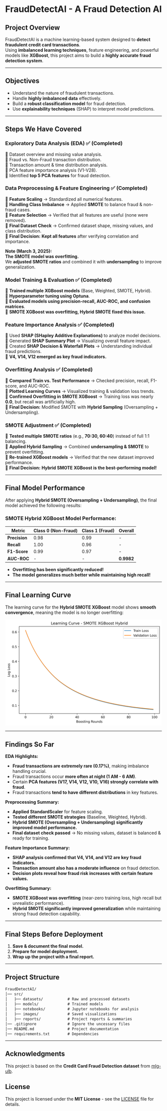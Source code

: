 # FraudDetectAI - A Fraud Detection AI  

## Project Overview  
FraudDetectAI is a machine learning-based system designed to **detect fraudulent credit card transactions**.  
Using **imbalanced learning techniques**, feature engineering, and powerful models like **XGBoost**, this project aims to build a **highly accurate fraud detection system**.  

---

## Objectives  
- Understand the nature of fraudulent transactions.  
- Handle **highly imbalanced data** effectively.  
- Build a **robust classification model** for fraud detection.  
- Use **explainability techniques** (SHAP) to interpret model predictions.  

---

## Steps We Have Covered  

### **Exploratory Data Analysis (EDA) ✅ (Completed)**  
🔹 Dataset overview and missing value analysis.  
🔹 Fraud vs. Non-Fraud transaction distribution.  
🔹 Transaction amount & time distribution analysis.  
🔹 PCA feature importance analysis (V1-V28).  
🔹 Identified **top 5 PCA features** for fraud detection.  

### **Data Preprocessing & Feature Engineering ✅ (Completed)**  
🔹 **Feature Scaling** → Standardized all numerical features.  
🔹 **Handling Class Imbalance** → Applied **SMOTE** to balance fraud & non-fraud cases.  
🔹 **Feature Selection** → Verified that all features are useful (none were removed).  
🔹 **Final Dataset Check** → Confirmed dataset shape, missing values, and class distribution.  
🔹 **Final Decision:** **Kept all features** after verifying correlation and importance.  

**Note (March 3, 2025):**  
**The SMOTE model was overfitting.**  
We **adjusted SMOTE ratios** and combined it with **undersampling** to improve generalization.

### **Model Training & Evaluation ✅ (Completed)**  
🔹 **Trained multiple XGBoost models** (Base, Weighted, SMOTE, Hybrid).  
🔹 **Hyperparameter tuning using Optuna**.  
🔹 **Evaluated models using precision-recall, AUC-ROC, and confusion matrices**.  
🔹 **SMOTE XGBoost was overfitting, Hybrid SMOTE fixed this issue.**  

### **Feature Importance Analysis ✅ (Completed)**  
🔹 Used **SHAP (SHapley Additive Explanations)** to analyze model decisions.  
🔹 Generated **SHAP Summary Plot** → Visualizing overall feature impact.  
🔹 Created **SHAP Decision & Waterfall Plots** → Understanding individual fraud predictions.  
🔹 **V4, V14, V12 emerged as key fraud indicators.**  

### **Overfitting Analysis ✅ (Completed)**  
🔹 **Compared Train vs. Test Performance** → Checked precision, recall, F1-score, and AUC-ROC.  
🔹 **Plotted Learning Curves** → Visualized training & validation loss trends.  
🔹 **Confirmed Overfitting in SMOTE XGBoost** → Training loss was nearly **0.0**, but recall was artificially high.  
🔹 **Final Decision:** Modified SMOTE with **Hybrid Sampling** (Oversampling + Undersampling).  

### **SMOTE Adjustment ✅ (Completed)**  
🔹 **Tested multiple SMOTE ratios** (e.g., **70:30, 60:40**) instead of full 1:1 balancing.  
🔹 **Applied Hybrid Sampling** → Combined **undersampling & SMOTE** to prevent overfitting.  
🔹 **Re-trained XGBoost models** → Verified that the new dataset improved performance.  
🔹 **Final Decision:** **Hybrid SMOTE XGBoost is the best-performing model!**  

---

## **Final Model Performance**  
After applying **Hybrid SMOTE (Oversampling + Undersampling)**, the final model achieved the following results:

### **SMOTE Hybrid XGBoost Model Performance:**
| Metric        | Class 0 (Non-Fraud) | Class 1 (Fraud) | Overall    |
|---------------|---------------------|-----------------|------------|
| **Precision** | 0.98                | 0.99            | -          |
| **Recall**    | 1.00                | 0.96            | -          |
| **F1-Score**  | 0.99                | 0.97            | -          |
| **AUC-ROC**   | -                   | -               | **0.9982** |

- **Overfitting has been significantly reduced!**  
- **The model generalizes much better while maintaining high recall!**  

---

## **Final Learning Curve**
The learning curve for the **Hybrid SMOTE XGBoost** model shows **smooth convergence**, meaning the model is no longer overfitting:

![Learning Curve - Hybrid SMOTE](./src/images/learning_curve_smote_xgboost_hybrid.png)

---

## Findings So Far  

**EDA Highlights:**  
- **Fraud transactions are extremely rare (0.17%)**, making imbalance handling crucial.  
- Fraud transactions occur **more often at night (1 AM - 6 AM)**.  
- Certain **PCA features (V17, V14, V12, V10, V16) strongly correlate with fraud**.  
- Fraud transactions **tend to have different distributions** in key features.  

**Preprocessing Summary:**  
- **Applied StandardScaler** for feature scaling.  
- **Tested different SMOTE strategies** (Baseline, Weighted, Hybrid).  
- **Hybrid SMOTE (Oversampling + Undersampling) significantly improved model performance.**  
- **Final dataset check passed** → No missing values, dataset is balanced & ready for training.  

**Feature Importance Summary:**  
- **SHAP analysis confirmed that V4, V14, and V12 are key fraud indicators.**  
- **Transaction amount also has a moderate influence** on fraud detection.  
- **Decision plots reveal how fraud risk increases with certain feature values.**  

**Overfitting Summary:**  
- **SMOTE XGBoost was overfitting** (near-zero training loss, high recall but unrealistic performance).  
- **Hybrid SMOTE significantly improved generalization** while maintaining strong fraud detection capability.  

---

## **Final Steps Before Deployment**
1. **Save & document the final model.**  
2. **Prepare for model deployment.**  
3. **Wrap up the project with a final report.**

---

## Project Structure
```
FraudDetectAI/
│── src/
│   ├── datasets/           # Raw and processed datasets
│   ├── models/             # Trained models
│   ├── notebooks/          # Jupyter notebooks for analysis
│   ├── images/             # Saved visualizations
│   ├── reports/            # Project reports & summaries
│── .gitignore              # Ignore the uncessary files
│── README.md               # Project documentation
│── requirements.txt        # Dependencies
```

---

## Acknowledgments
This project is based on the **Credit Card Fraud Detection dataset** from [mlg-ulb](https://www.kaggle.com/datasets/mlg-ulb/creditcardfraud).

## License
This project is licensed under the **MIT License** - see the [LICENSE](LICENSE.md) file for details.
